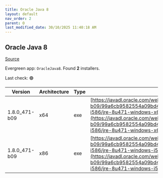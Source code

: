 ```yaml
---
title: Oracle Java 8
layout: default
nav_order: 2
parent: O
last_modified_date: 30/10/2025 11:40:18 AM
---
```


## Oracle Java 8

[Source](https://www.java.com)

Evergreen app: `OracleJava8`. Found **2** installers.

Last check: 🟢

| Version       | Architecture | Type | URI                                                                                                                                                                                                                                                                                    |
| ------------- | ------------ | ---- | -------------------------------------------------------------------------------------------------------------------------------------------------------------------------------------------------------------------------------------------------------------------------------------- |
| 1.8.0_471-b09 | x64          | exe  | [https://javadl.oracle.com/webapps/download/GetFile/1.8.0_471-b09/99a6cb9582554a09bd4ac60f73f9b8e6/windows-i586/jre-8u471-windows-x64.exe](https://javadl.oracle.com/webapps/download/GetFile/1.8.0_471-b09/99a6cb9582554a09bd4ac60f73f9b8e6/windows-i586/jre-8u471-windows-x64.exe)   |
| 1.8.0_471-b09 | x86          | exe  | [https://javadl.oracle.com/webapps/download/GetFile/1.8.0_471-b09/99a6cb9582554a09bd4ac60f73f9b8e6/windows-i586/jre-8u471-windows-i586.exe](https://javadl.oracle.com/webapps/download/GetFile/1.8.0_471-b09/99a6cb9582554a09bd4ac60f73f9b8e6/windows-i586/jre-8u471-windows-i586.exe) |
